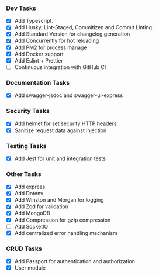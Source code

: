 ### Dev Tasks

- [x] Add Typescript.
- [x] Add Husky, Lint-Staged, Commitizen and Commit Linting.
- [x] Add Standard Version for changelog generation
- [x] Add Concurrently for hot reloading
- [x] Add PM2 for process manage
- [x] Add Docker support
- [x] Add Eslint + Prettier
- [ ] Continuous integration with GitHub CI

### Documentation Tasks

- [x] Add swagger-jsdoc and swagger-ui-express

### Security Tasks

- [x] Add helmet for set security HTTP headers
- [x] Sanitize request data against injection

### Testing Tasks

- [x] Add Jest for unit and integration tests

### Other Tasks

- [x] Add express
- [x] Add Dotenv
- [x] Add Winston and Morgan for logging
- [x] Add Zod for validation
- [x] Add MongoDB
- [x] Add Compression for gzip compression
- [ ] Add SocketIO
- [x] Add centralized error handling mechanism

### CRUD Tasks

- [x] Add Passport for authentication and authorization
- [x] User module
